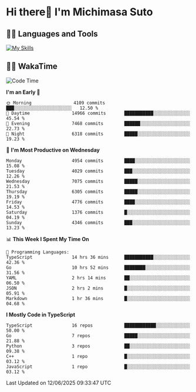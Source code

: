 # Hi there👋 I'm Michimasa Suto

## 🧑‍💻 Languages and Tools
[![My Skills](https://skillicons.dev/icons?i=ts,nextjs,react,go,python,aws,terraform)](https://skillicons.dev)

<!--
**Suto-Michimasa/Suto-Michimasa** is a ✨ _special_ ✨ repository because its `README.md` (this file) appears on your GitHub profile.

Here are some ideas to get you started:

- 🔭 I’m currently working on ...
- 🌱 I’m currently learning ...
- 👯 I’m looking to collaborate on ...
- 🤔 I’m looking for help with ...
- 💬 Ask me about ...
- 📫 How to reach me: ...
- 😄 Pronouns: ...
- ⚡ Fun fact: ...
-->
<!--
## 💎 Github Stats

<div>
  <img height="170" align="left" src="https://github-readme-stats.vercel.app/api?username=Suto-michimasa&count_private=true&show_icons=true&theme=dark" />
  <img height="170" src="https://github-readme-stats.vercel.app/api/top-langs/?username=Suto-michimasa&langs_count=8&layout=compact&theme=dark" />
</div>
-->
<!-- ## 🏆 GitHub Profile Trophy

<img width="800" src="https://github-profile-trophy.vercel.app/?username=Suto-michimasa&theme=onedark&no-frame=true"/>
 -->

## 🧑‍💻 WakaTime
<!--START_SECTION:waka-->
![Code Time](http://img.shields.io/badge/Code%20Time-958%20hrs%206%20mins-blue)

**I'm an Early 🐤** 

```text
🌞 Morning                4109 commits        ███░░░░░░░░░░░░░░░░░░░░░░   12.50 % 
🌆 Daytime                14966 commits       ███████████░░░░░░░░░░░░░░   45.54 % 
🌃 Evening                7468 commits        ██████░░░░░░░░░░░░░░░░░░░   22.73 % 
🌙 Night                  6318 commits        █████░░░░░░░░░░░░░░░░░░░░   19.23 % 
```
📅 **I'm Most Productive on Wednesday** 

```text
Monday                   4954 commits        ████░░░░░░░░░░░░░░░░░░░░░   15.08 % 
Tuesday                  4029 commits        ███░░░░░░░░░░░░░░░░░░░░░░   12.26 % 
Wednesday                7075 commits        █████░░░░░░░░░░░░░░░░░░░░   21.53 % 
Thursday                 6305 commits        █████░░░░░░░░░░░░░░░░░░░░   19.19 % 
Friday                   4776 commits        ████░░░░░░░░░░░░░░░░░░░░░   14.53 % 
Saturday                 1376 commits        █░░░░░░░░░░░░░░░░░░░░░░░░   04.19 % 
Sunday                   4346 commits        ███░░░░░░░░░░░░░░░░░░░░░░   13.23 % 
```


📊 **This Week I Spent My Time On** 

```text
💬 Programming Languages: 
TypeScript               14 hrs 36 mins      ███████████░░░░░░░░░░░░░░   42.36 % 
Go                       10 hrs 52 mins      ████████░░░░░░░░░░░░░░░░░   31.56 % 
YAML                     2 hrs 14 mins       ██░░░░░░░░░░░░░░░░░░░░░░░   06.50 % 
JSON                     2 hrs 2 mins        █░░░░░░░░░░░░░░░░░░░░░░░░   05.91 % 
Markdown                 1 hr 36 mins        █░░░░░░░░░░░░░░░░░░░░░░░░   04.68 % 
```

**I Mostly Code in TypeScript** 

```text
TypeScript               16 repos            ████████████░░░░░░░░░░░░░   50.00 % 
Go                       7 repos             █████░░░░░░░░░░░░░░░░░░░░   21.88 % 
Python                   3 repos             ██░░░░░░░░░░░░░░░░░░░░░░░   09.38 % 
C++                      1 repo              █░░░░░░░░░░░░░░░░░░░░░░░░   03.12 % 
JavaScript               1 repo              █░░░░░░░░░░░░░░░░░░░░░░░░   03.12 % 
```




 Last Updated on 12/06/2025 09:33:47 UTC
<!--END_SECTION:waka-->
